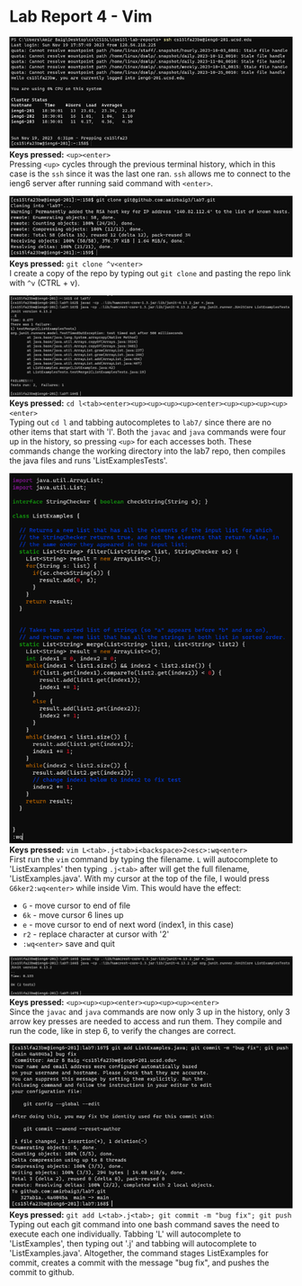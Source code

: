 # Lab Report 4 - Vim

![step_4](images/lab-4/step-4.PNG)  
**Keys pressed:** `<up><enter>`  
Pressing `<up>` cycles through the previous terminal history, which in this case is the `ssh` since it was the last one ran. `ssh` allows me to connect to the ieng6 server after running said command with `<enter>`.

![step_5](images/lab-4/step-5.PNG)  
**Keys pressed:** `git clone ^v<enter>`  
I create a copy of the repo by typing out `git clone` and pasting the repo link with `^v` (CTRL + v).

![step_6](images/lab-4/step-6.PNG)  
**Keys pressed:** `cd l<tab><enter><up><up><up><up><enter><up><up><up><up><enter>`  
Typing out `cd l` and tabbing autocompletes to `lab7/` since there are no other items that start with 'l'. Both the `javac` and `java` commands were four up in the history, so pressing `<up>` for each accesses both. These commands change the working directory into the lab7 repo, then compiles the java files and runs 'ListExamplesTests'.

![step_7](images/lab-4/step-7.PNG)  
**Keys pressed:** `vim L<tab>.j<tab>i<backspace>2<esc>:wq<enter>`  
First run the `vim` command by typing the filename. `L` will autocomplete to 'ListExamples' then typing `.j<tab>` after will get the full filename, 'ListExamples.java'. With my cursor at the top of the file, I would press `G6ker2:wq<enter>` while inside Vim. This would have the effect:
- `G` - move cursor to end of file
- `6k` - move cursor 6 lines up
- `e` - move cursor to end of next word (index1, in this case)
- `r2` - replace character at cursor with '2'
- `:wq<enter>` save and quit  
  
![step_8](images/lab-4/step-8.PNG)  
**Keys pressed:** `<up><up><up><enter><up><up><up><enter>`  
Since the `javac` and `java` commands are now only 3 up in the history, only 3 arrow key presses are needed to access and run them. They compile and run the code, like in step 6, to verify the changes are correct.

![step_9](images/lab-4/step-9.PNG)  
**Keys pressed:** `git add L<tab>.j<tab>; git commit -m "bug fix"; git push`  
Typing out each git command into one bash command saves the need to execute each one individually. Tabbing 'L' will autocomplete to 'ListExamples', then typing out '.j' and tabbing will autocomplete to 'ListExamples.java'. Altogether, the command stages ListExamples for commit, creates a commit with the message "bug fix", and pushes the commit to github.

